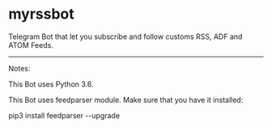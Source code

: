 # myrssbot

Telegram Bot that let you subscribe and follow customs RSS, ADF and ATOM Feeds.

-------------------------------------------------------------------------------------------------------------------------

Notes:

This Bot uses Python 3.6.


This Bot uses feedparser module. Make sure that you have it installed:

pip3 install feedparser --upgrade
